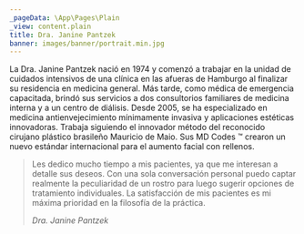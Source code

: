 ```yaml
---
_pageData: \App\Pages\Plain
_view: content.plain
title: Dra. Janine Pantzek
banner: images/banner/portrait.min.jpg
---
```


La Dra. Janine Pantzek nació en 1974 y comenzó a trabajar en la unidad de cuidados intensivos de una clínica en las afueras de Hamburgo al finalizar su residencia en medicina general. Más tarde, como médica de emergencia capacitada, brindó sus servicios a dos consultorios familiares de medicina interna y a un centro de diálisis. Desde 2005, se ha especializado en medicina antienvejecimiento mínimamente invasiva y aplicaciones estéticas innovadoras. Trabaja siguiendo el innovador método del reconocido cirujano plástico brasileño Mauricio de Maio. Sus MD Codes ™ crearon un nuevo estándar internacional para el aumento facial con rellenos.

> Les dedico mucho tiempo a mis pacientes, ya que me interesan a detalle sus deseos. Con una sola conversación personal puedo captar realmente la peculiaridad de un rostro para luego sugerir opciones de tratamiento individuales. La satisfacción de mis pacientes es mi máxima prioridad en la filosofía de la práctica.
> <footer><cite>Dra. Janine Pantzek</cite></footer>
